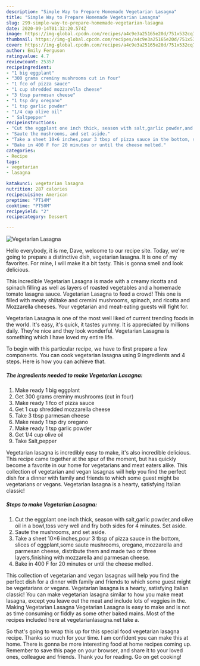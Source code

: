 ```yaml
---
description: "Simple Way to Prepare Homemade Vegetarian Lasagna"
title: "Simple Way to Prepare Homemade Vegetarian Lasagna"
slug: 299-simple-way-to-prepare-homemade-vegetarian-lasagna
date: 2020-09-14T01:32:20.574Z
image: https://img-global.cpcdn.com/recipes/a4c9e3a25165e20d/751x532cq70/vegetarian-lasagna-recipe-main-photo.jpg
thumbnail: https://img-global.cpcdn.com/recipes/a4c9e3a25165e20d/751x532cq70/vegetarian-lasagna-recipe-main-photo.jpg
cover: https://img-global.cpcdn.com/recipes/a4c9e3a25165e20d/751x532cq70/vegetarian-lasagna-recipe-main-photo.jpg
author: Emily Ferguson
ratingvalue: 4.7
reviewcount: 25357
recipeingredient:
- "1 big eggplant"
- "300 grams creminy mushrooms cut in four"
- "1 fco of pizza sauce"
- "1 cup shredded mozzarella cheese"
- "3 tbsp parmesan cheese"
- "1 tsp dry oregano"
- "1 tsp garlic powder"
- "1/4 cup olive oil"
- " Saltpepper"
recipeinstructions:
- "Cut the eggplant one inch thick, season with salt,garlic powder,and olive oil in a bowl,toss very well and fry both sides for 4 minutes. Set aside."
- "Saute the mushrooms, and set aside."
- "Take a sheet 10×6 inches,pour 3 tbsp of pizza sauce in the bottom, slices of eggplant,some saute mushrooms, oregano, mozzarella and parmesan cheese, distribute them and made two or three layers,finishing with mozzarella and parmesan cheese."
- "Bake in 400 F for 20 minutes or until the cheese melted."
categories:
- Recipe
tags:
- vegetarian
- lasagna

katakunci: vegetarian lasagna 
nutrition: 287 calories
recipecuisine: American
preptime: "PT14M"
cooktime: "PT50M"
recipeyield: "2"
recipecategory: Dessert

---
```



![Vegetarian Lasagna](https://img-global.cpcdn.com/recipes/a4c9e3a25165e20d/751x532cq70/vegetarian-lasagna-recipe-main-photo.jpg)

Hello everybody, it is me, Dave, welcome to our recipe site. Today, we're going to prepare a distinctive dish, vegetarian lasagna. It is one of my favorites. For mine, I will make it a bit tasty. This is gonna smell and look delicious.

This incredible Vegetarian Lasagna is made with a creamy ricotta and spinach filling as well as layers of roasted vegetables and a homemade tomato lasagna sauce. Vegetarian Lasagna to feed a crowd! This one is filled with meaty shiitake and cremini mushrooms, spinach, and ricotta and Mozzarella cheeses. Your vegetarian and meat-eating guests will fight for.

Vegetarian Lasagna is one of the most well liked of current trending foods in the world. It's easy, it's quick, it tastes yummy. It is appreciated by millions daily. They're nice and they look wonderful. Vegetarian Lasagna is something which I have loved my entire life.


To begin with this particular recipe, we have to first prepare a few components. You can cook vegetarian lasagna using 9 ingredients and 4 steps. Here is how you can achieve that.

<!--inarticleads1-->

##### The ingredients needed to make Vegetarian Lasagna:

1. Make ready 1 big eggplant
1. Get 300 grams creminy mushrooms (cut in four)
1. Make ready 1 fco of pizza sauce
1. Get 1 cup shredded mozzarella cheese
1. Take 3 tbsp parmesan cheese
1. Make ready 1 tsp dry oregano
1. Make ready 1 tsp garlic powder
1. Get 1/4 cup olive oil
1. Take  Salt,pepper


Vegetarian lasagna is incredibly easy to make, it&#39;s also incredible delicious. This recipe came together at the spur of the moment, but has quickly become a favorite in our home for vegetarians and meat eaters alike. This collection of vegetarian and vegan lasagnas will help you find the perfect dish for a dinner with family and friends to which some guest might be vegetarians or vegans. Vegetarian lasagna is a hearty, satisfying Italian classic! 

<!--inarticleads2-->

##### Steps to make Vegetarian Lasagna:

1. Cut the eggplant one inch thick, season with salt,garlic powder,and olive oil in a bowl,toss very well and fry both sides for 4 minutes. Set aside.
1. Saute the mushrooms, and set aside.
1. Take a sheet 10×6 inches,pour 3 tbsp of pizza sauce in the bottom, slices of eggplant,some saute mushrooms, oregano, mozzarella and parmesan cheese, distribute them and made two or three layers,finishing with mozzarella and parmesan cheese.
1. Bake in 400 F for 20 minutes or until the cheese melted.


This collection of vegetarian and vegan lasagnas will help you find the perfect dish for a dinner with family and friends to which some guest might be vegetarians or vegans. Vegetarian lasagna is a hearty, satisfying Italian classic! You can make vegetarian lasagna similar to how you make meat lasagna, except you leave out the meat and include lots of veggies in the. Making Vegetarian Lasagna Vegetarian Lasagna is easy to make and is not as time consuming or fiddly as some other baked mains. Most of the recipes included here at vegetarianlasagna.net take a. 

So that's going to wrap this up for this special food vegetarian lasagna recipe. Thanks so much for your time. I am confident you can make this at home. There is gonna be more interesting food at home recipes coming up. Remember to save this page on your browser, and share it to your loved ones, colleague and friends. Thank you for reading. Go on get cooking!
